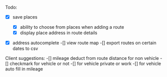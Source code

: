 Todo:

-[x] save places
    -[x] ability to choose from places when adding a route
    -[x] display place address in route details
-[x] address autocomplete
-[] view route map
-[] export routes on certain dates to csv


Client suggestions:
-[] mileage deduct from route distance for non vehicle
-[] checkmark for vehicle or not
-[] for vehicle private or work
-[] for vehicle auto fill in mileage



